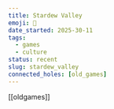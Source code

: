 ```yaml
---
title: Stardew Valley
emoji: 🚜
date_started: 2025-30-11
tags:
  - games
  - culture
status: recent
slug: stardew_valley
connected_holes: [old_games]
---
```

[[oldgames]]